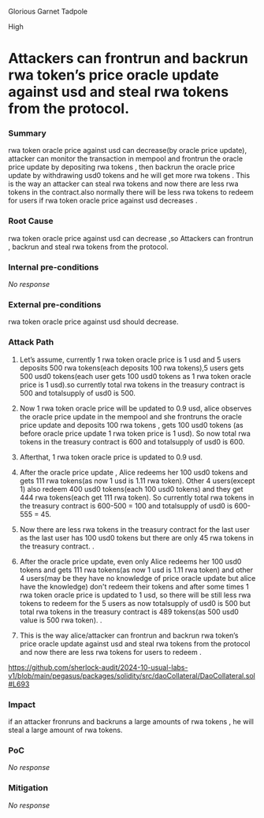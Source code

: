 Glorious Garnet Tadpole

High

# Attackers can frontrun and backrun rwa token’s price oracle update against usd and steal rwa tokens from the protocol.

### Summary

rwa token oracle price against usd can decrease(by oracle price update), attacker can monitor the transaction in mempool and frontrun the oracle price update by depositing rwa tokens , then backrun the oracle price update by withdrawing usd0 tokens and he will get more rwa tokens . This is the way an attacker can steal rwa tokens and now there are less rwa tokens in the contract.also normally there will be less rwa tokens to redeem for users if  rwa token oracle price against usd decreases .


### Root Cause

rwa token oracle price against usd can  decrease ,so  Attackers can frontrun , backrun and steal rwa tokens from the protocol.


### Internal pre-conditions

_No response_

### External pre-conditions

rwa token oracle price against usd should decrease.


### Attack Path

1. Let’s assume, currently 1 rwa token oracle price is 1 usd and 5 users deposits 500 rwa tokens(each deposits 100 rwa tokens),5 users gets 500 usd0 tokens(each user gets 100 usd0 tokens as 1 rwa token oracle price is 1 usd).so currently total rwa tokens in the treasury contract is 500 and totalsupply of usd0 is 500.
 
2. Now 1 rwa token oracle price will be updated to 0.9 usd, alice observes the oracle price update in the mempool and she frontruns the oracle price update and deposits 100 rwa tokens , gets 100 usd0 tokens (as before oracle price update 1 rwa token price is 1 usd). So now   total rwa tokens in the treasury contract is 600 and totalsupply of usd0 is 600.
 
3. Afterthat, 1 rwa token oracle price is updated to 0.9 usd.
 
4. After the oracle price update , Alice redeems her 100 usd0 tokens and gets 111 rwa tokens(as now 1 usd is 1.11 rwa token). Other 4 users(except 1) also redeem 400 usd0 tokens(each 100 usd0 tokens) and they get 444 rwa tokens(each get 111 rwa token). So currently total rwa tokens in the treasury contract is 600-500 = 100  and totalsupply of usd0 is 600-555 = 45.
 
5. Now there are less rwa tokens in the treasury contract for the last user as the last user has 100 usd0 tokens but there are only 45 rwa tokens in the treasury contract.
. 
6. After the oracle price update, even only Alice redeems her 100 usd0 tokens and gets 111 rwa tokens(as now 1 usd is 1.11 rwa token) and other 4 users(may be they have no knowledge of price oracle update but alice have the knowledge) don't redeem their tokens and after some times  1 rwa token oracle price is updated to 1 usd, so there will be still less rwa tokens to redeem for the 5 users as now totalsupply of usd0 is 500 but total rwa tokens in the treasury contract is 489 tokens(as 500 usd0 value is 500 rwa token). 
. 
7. This is the way alice/attacker can frontrun and backrun rwa token’s price oracle update against usd and steal rwa tokens from the protocol and now there are less rwa tokens for users to redeem .

https://github.com/sherlock-audit/2024-10-usual-labs-v1/blob/main/pegasus/packages/solidity/src/daoCollateral/DaoCollateral.sol#L693


### Impact

if an attacker fronruns and backruns a large amounts of rwa tokens , he will steal a large amount of rwa tokens.



### PoC

_No response_

### Mitigation

_No response_